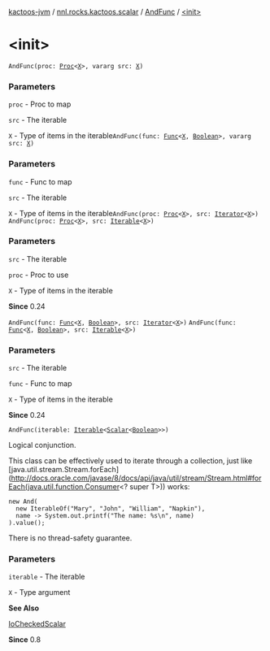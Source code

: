 [kactoos-jvm](../../index.md) / [nnl.rocks.kactoos.scalar](../index.md) / [AndFunc](index.md) / [&lt;init&gt;](./-init-.md)

# &lt;init&gt;

`AndFunc(proc: `[`Proc`](../../nnl.rocks.kactoos/-proc/index.md)`<`[`X`](index.md#X)`>, vararg src: `[`X`](index.md#X)`)`

### Parameters

`proc` - Proc to map

`src` - The iterable

`X` - Type of items in the iterable`AndFunc(func: `[`Func`](../../nnl.rocks.kactoos/-func/index.md)`<`[`X`](index.md#X)`, `[`Boolean`](https://kotlinlang.org/api/latest/jvm/stdlib/kotlin/-boolean/index.html)`>, vararg src: `[`X`](index.md#X)`)`

### Parameters

`func` - Func to map

`src` - The iterable

`X` - Type of items in the iterable`AndFunc(proc: `[`Proc`](../../nnl.rocks.kactoos/-proc/index.md)`<`[`X`](index.md#X)`>, src: `[`Iterator`](https://kotlinlang.org/api/latest/jvm/stdlib/kotlin.collections/-iterator/index.html)`<`[`X`](index.md#X)`>)`
`AndFunc(proc: `[`Proc`](../../nnl.rocks.kactoos/-proc/index.md)`<`[`X`](index.md#X)`>, src: `[`Iterable`](https://kotlinlang.org/api/latest/jvm/stdlib/kotlin.collections/-iterable/index.html)`<`[`X`](index.md#X)`>)`

### Parameters

`src` - The iterable

`proc` - Proc to use

`X` - Type of items in the iterable

**Since**
0.24

`AndFunc(func: `[`Func`](../../nnl.rocks.kactoos/-func/index.md)`<`[`X`](index.md#X)`, `[`Boolean`](https://kotlinlang.org/api/latest/jvm/stdlib/kotlin/-boolean/index.html)`>, src: `[`Iterator`](https://kotlinlang.org/api/latest/jvm/stdlib/kotlin.collections/-iterator/index.html)`<`[`X`](index.md#X)`>)`
`AndFunc(func: `[`Func`](../../nnl.rocks.kactoos/-func/index.md)`<`[`X`](index.md#X)`, `[`Boolean`](https://kotlinlang.org/api/latest/jvm/stdlib/kotlin/-boolean/index.html)`>, src: `[`Iterable`](https://kotlinlang.org/api/latest/jvm/stdlib/kotlin.collections/-iterable/index.html)`<`[`X`](index.md#X)`>)`

### Parameters

`src` - The iterable

`func` - Func to map

`X` - Type of items in the iterable

**Since**
0.24

`AndFunc(iterable: `[`Iterable`](https://kotlinlang.org/api/latest/jvm/stdlib/kotlin.collections/-iterable/index.html)`<`[`Scalar`](../../nnl.rocks.kactoos/-scalar/index.md)`<`[`Boolean`](https://kotlinlang.org/api/latest/jvm/stdlib/kotlin/-boolean/index.html)`>>)`

Logical conjunction.

This class can be effectively used to iterate through
a collection, just like [java.util.stream.Stream.forEach](http://docs.oracle.com/javase/8/docs/api/java/util/stream/Stream.html#forEach(java.util.function.Consumer<? super T>)) works:

```
new And(
  new IterableOf("Mary", "John", "William", "Napkin"),
  name -> System.out.printf("The name: %s\n", name)
).value();
```

There is no thread-safety guarantee.

### Parameters

`iterable` - The iterable

`X` - Type argument

**See Also**

[IoCheckedScalar](../-io-checked-scalar/index.md)

**Since**
0.8

